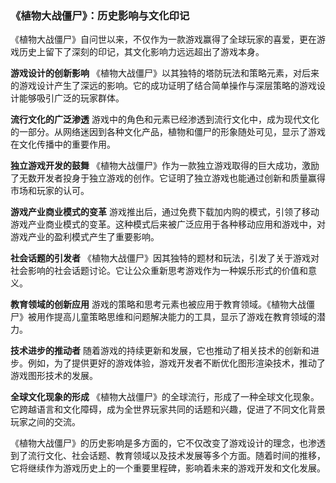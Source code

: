 ### 《植物大战僵尸》：历史影响与文化印记

《植物大战僵尸》自问世以来，不仅作为一款游戏赢得了全球玩家的喜爱，更在游戏历史上留下了深刻的印记，其文化影响力远远超出了游戏本身。

**游戏设计的创新影响**
《植物大战僵尸》以其独特的塔防玩法和策略元素，对后来的游戏设计产生了深远的影响。它的成功证明了结合简单操作与深层策略的游戏设计能够吸引广泛的玩家群体。

**流行文化的广泛渗透**
游戏中的角色和元素已经渗透到流行文化中，成为现代文化的一部分。从网络迷因到各种文化产品，植物和僵尸的形象随处可见，显示了游戏在文化传播中的重要作用。

**独立游戏开发的鼓舞**
《植物大战僵尸》作为一款独立游戏取得的巨大成功，激励了无数开发者投身于独立游戏的创作。它证明了独立游戏也能通过创新和质量赢得市场和玩家的认可。

**游戏产业商业模式的变革**
游戏推出后，通过免费下载加内购的模式，引领了移动游戏产业商业模式的变革。这种模式后来被广泛应用于各种移动应用和游戏中，对游戏产业的盈利模式产生了重要影响。

**社会话题的引发者**
《植物大战僵尸》因其独特的题材和玩法，引发了关于游戏对社会影响的社会话题讨论。它让公众重新思考游戏作为一种娱乐形式的价值和意义。

**教育领域的创新应用**
游戏的策略和思考元素也被应用于教育领域。《植物大战僵尸》被用作提高儿童策略思维和问题解决能力的工具，显示了游戏在教育领域的潜力。

**技术进步的推动者**
随着游戏的持续更新和发展，它也推动了相关技术的创新和进步。例如，为了提供更好的游戏体验，游戏开发者不断优化图形渲染技术，推动了游戏图形技术的发展。

**全球文化现象的形成**
《植物大战僵尸》的全球流行，形成了一种全球文化现象。它跨越语言和文化障碍，成为全世界玩家共同的话题和兴趣，促进了不同文化背景玩家之间的交流。

《植物大战僵尸》的历史影响是多方面的，它不仅改变了游戏设计的理念，也渗透到了流行文化、社会话题、教育领域以及技术发展等多个方面。随着时间的推移，它将继续作为游戏历史上的一个重要里程碑，影响着未来的游戏开发和文化发展。